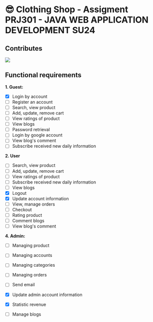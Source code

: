 # :sunglasses: Clothing Shop - Assigment PRJ301 - JAVA WEB APPLICATION DEVELOPMENT SU24

## Contributes
<a href="https://github.com/huyhoang-doit/Project_PRJ301_Spring24/graphs/contributors">
  <img src="https://contrib.rocks/image?repo=huyhoang-doit/Project_PRJ301_Spring24"/>
</a>

## Functional requirements

**1. Guest:**
- [x] Login by account
- [ ] Register an account
- [ ] Search, view product
- [ ] Add, update, remove cart
- [ ] View ratings of product
- [ ] View blogs
- [ ] Password retrieval
- [ ] Login by google account
- [ ] View blog's comment
- [ ] Subscribe received new daily information

**2. User**
- [ ] Search, view product
- [ ] Add, update, remove cart
- [ ] View ratings of product
- [ ] Subscribe received new daily information
- [ ] View blogs
- [x] Logout
- [x] Update account information
- [ ] View, manage orders
- [ ] Checkout
- [ ] Rating product
- [ ] Comment blogs
- [ ] View blog's comment

**4. Admin:**
- [ ] Managing product
- [ ] Managing accounts
- [ ] Managing categories
- [ ] Managing orders
- [ ] Send email
- [x] Update admin account information
- [x] Statistic revenue
- [ ] Manage blogs

